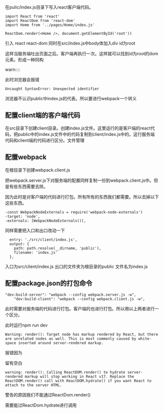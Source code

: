 
在pulic/index.js目录下写入react客户端代码。
```
import React from 'react'
import ReactDom from 'react-dom'
import Home from '../pages/Home/index.js'

ReactDom.render(<Home />, document.getElementById('root'))
```

引入 react react-dom  同时在src/index.js中body体加入div id为root

这样当服务端吐出页面之后。客户端再执行一次。这样就可以找到id为root的dom元素。形成一种同构

warn::::

此时浏览器会报错

```
Uncaught SyntaxError: Unexpected identifier
```
浏览器不认识public中index.js的代表。所以要进行webpack一个转义

## 配置client端的客户端代码

在src目录下创建client目录。创建index.js文件。这里运行的是客户端的react代码，把public中的index.js文件中的代码复制到client/index.js中的。这行服务端代码和client端的代码进行区分。文件管理

## 配置webpack

在根目录下创建webpack.client.js

把webpack.server.js下对服务端的配置同样复制一份到webpack.client.js中。但是有些东西需要去除。

因为此时是对客户端的代码进行打包。所有所有的东西我们都需要。所以去掉以下这些东西。

```
-const WebpackNodeExternals = require('webpack-node-externals')
-target: 'node',
-externals: [WebpackNodeExternals()],
```

同样需要把入口和出口改动一下

```
  entry: './src/client/index.js',
  output: {
    path: path.resolve(__dirname, 'public'),
    filename: 'index.js'
  },
```

入口为src/client/index.js
出口的文件夹为根目录的public
文件名为index.js

## 配置package.json的打包命令

```
"dev:build-server": "webpack --config webpack.server.js -w",
    "dev:build-client": "webpack --config webpack.client.js -w",
```

此时需要对服务端的代码进行打包。客户端的也进行打包。所以用以上两者进行一个区分。

此时运行npm run dev 

```
Warning: render(): Target node has markup rendered by React, but there are unrelated nodes as well. This is most commonly caused by white-space inserted around server-rendered markup.
```

报错因为<div id="root"></div>留有空白

```
warning: render(): Calling ReactDOM.render() to hydrate server-rendered markup will stop working in React v17. Replace the ReactDOM.render() call with ReactDOM.hydrate() if you want React to attach to the server HTML.
```

警告的原因我们不能通过ReactDom.render()

需要能过ReactDom.hydrate进行调用